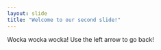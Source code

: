 ```yaml
---
layout: slide
title: "Welcome to our second slide!"
---
```

Wocka wocka wocka!
Use the left arrow to go back!
